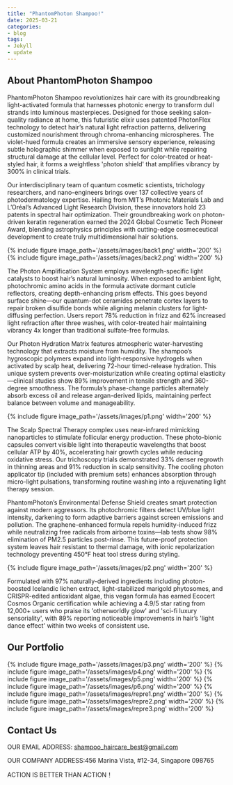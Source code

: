 ```yaml
---
title: "PhantomPhoton Shampoo!"
date: 2025-03-21
categories:
- blog
tags:
- Jekyll
- update
---
```


## About PhantomPhoton Shampoo

PhantomPhoton Shampoo revolutionizes hair care with its groundbreaking light-activated formula that harnesses photonic energy to transform dull strands into luminous masterpieces. Designed for those seeking salon-quality radiance at home, this futuristic elixir uses patented PhotonFlex technology to detect hair’s natural light refraction patterns, delivering customized nourishment through chroma-enhancing microspheres. The violet-hued formula creates an immersive sensory experience, releasing subtle holographic shimmer when exposed to sunlight while repairing structural damage at the cellular level. Perfect for color-treated or heat-styled hair, it forms a weightless 'photon shield' that amplifies vibrancy by 300% in clinical trials.

Our interdisciplinary team of quantum cosmetic scientists, trichology researchers, and nano-engineers brings over 137 collective years of photodermatology expertise. Hailing from MIT’s Photonic Materials Lab and L’Oréal’s Advanced Light Research Division, these innovators hold 23 patents in spectral hair optimization. Their groundbreaking work on photon-driven keratin regeneration earned the 2024 Global Cosmetic Tech Pioneer Award, blending astrophysics principles with cutting-edge cosmeceutical development to create truly multidimensional hair solutions.

{% include figure image_path='/assets/images/back1.png' width='200' %}
{% include figure image_path='/assets/images/back2.png' width='200' %}

The Photon Amplification System employs wavelength-specific light catalysts to boost hair’s natural luminosity. When exposed to ambient light, photochromic amino acids in the formula activate dormant cuticle reflectors, creating depth-enhancing prism effects. This goes beyond surface shine—our quantum-dot ceramides penetrate cortex layers to repair broken disulfide bonds while aligning melanin clusters for light-diffusing perfection. Users report 78% reduction in frizz and 62% increased light refraction after three washes, with color-treated hair maintaining vibrancy 4x longer than traditional sulfate-free formulas.

Our Photon Hydration Matrix features atmospheric water-harvesting technology that extracts moisture from humidity. The shampoo’s hygroscopic polymers expand into light-responsive hydrogels when activated by scalp heat, delivering 72-hour timed-release hydration. This unique system prevents over-moisturization while creating optimal elasticity—clinical studies show 89% improvement in tensile strength and 360-degree smoothness. The formula’s phase-change particles alternately absorb excess oil and release argan-derived lipids, maintaining perfect balance between volume and manageability.

{% include figure image_path='/assets/images/p1.png' width='200' %}

The Scalp Spectral Therapy complex uses near-infrared mimicking nanoparticles to stimulate follicular energy production. These photo-bionic capsules convert visible light into therapeutic wavelengths that boost cellular ATP by 40%, accelerating hair growth cycles while reducing oxidative stress. Our trichoscopy trials demonstrated 33% denser regrowth in thinning areas and 91% reduction in scalp sensitivity. The cooling photon applicator tip (included with premium sets) enhances absorption through micro-light pulsations, transforming routine washing into a rejuvenating light therapy session.

PhantomPhoton’s Environmental Defense Shield creates smart protection against modern aggressors. Its photochromic filters detect UV/blue light intensity, darkening to form adaptive barriers against screen emissions and pollution. The graphene-enhanced formula repels humidity-induced frizz while neutralizing free radicals from airborne toxins—lab tests show 98% elimination of PM2.5 particles post-rinse. This future-proof protection system leaves hair resistant to thermal damage, with ionic repolarization technology preventing 450°F heat tool stress during styling.

{% include figure image_path='/assets/images/p2.png' width='200' %}

Formulated with 97% naturally-derived ingredients including photon-boosted Icelandic lichen extract, light-stabilized marigold phytosomes, and CRISPR-edited antioxidant algae, this vegan formula has earned Ecocert Cosmos Organic certification while achieving a 4.9/5 star rating from 12,000+ users who praise its 'otherworldly glow' and 'sci-fi luxury sensoriality', with 89% reporting noticeable improvements in hair’s 'light dance effect' within two weeks of consistent use.

## Our Portfolio

{% include figure image_path='/assets/images/p3.png' width='200' %}
{% include figure image_path='/assets/images/p4.png' width='200' %}
{% include figure image_path='/assets/images/p5.png' width='200' %}
{% include figure image_path='/assets/images/p6.png' width='200' %}
{% include figure image_path='/assets/images/repre1.png' width='200' %}
{% include figure image_path='/assets/images/repre2.png' width='200' %}
{% include figure image_path='/assets/images/repre3.png' width='200' %}

## Contact Us

OUR EMAIL ADDRESS: shampoo_haircare_best@gmail.com

OUR COMPANY ADDRESS:456 Marina Vista, #12-34, Singapore 098765

ACTION IS BETTER THAN ACTION！
